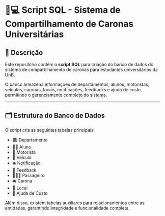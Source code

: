 # 🚗💻 Script SQL - Sistema de Compartilhamento de Caronas Universitárias

## 📄 Descrição

Este repositório contém o **script SQL** para criação do banco de dados do sistema de compartilhamento de caronas para estudantes universitários da UnB.

O banco armazena informações de departamentos, alunos, motoristas, veículos, caronas, locais, notificações, feedbacks e ajuda de custo, permitindo o gerenciamento completo do sistema.

---

## 🗂 Estrutura do Banco de Dados

O script cria as seguintes tabelas principais:  

- 🏛️ Departamento  
- 👨‍🎓 Aluno  
- 🚗 Motorista  
- 🚙 Veículo  
- 🛎️ Notificação  
- 📝 Feedback  
- 🧑‍🤝‍🧑 Passageiro  
- 🚘 Carona  
- 📍 Local  
- 💸 Ajuda de Custo  

Além disso, existem tabelas auxiliares para relacionamentos entre as entidades, garantindo integridade e funcionalidade completa.
